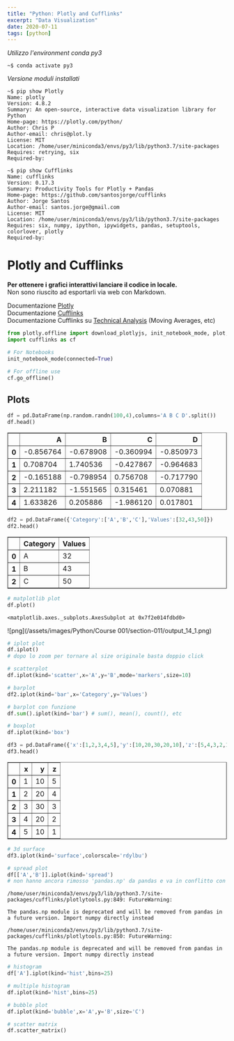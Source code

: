 ```yaml
---
title: "Python: Plotly and Cufflinks"
excerpt: "Data Visualization"
date: 2020-07-11
tags: [python]
---
```


*Utilizzo l'environment conda py3*  
```console
~$ conda activate py3
```

*Versione moduli installati*  
```console
~$ pip show Plotly
Name: plotly
Version: 4.8.2
Summary: An open-source, interactive data visualization library for Python
Home-page: https://plotly.com/python/
Author: Chris P
Author-email: chris@plot.ly
License: MIT
Location: /home/user/miniconda3/envs/py3/lib/python3.7/site-packages
Requires: retrying, six
Required-by: 
```

```console
~$ pip show Cufflinks
Name: cufflinks
Version: 0.17.3
Summary: Productivity Tools for Plotly + Pandas
Home-page: https://github.com/santosjorge/cufflinks
Author: Jorge Santos
Author-email: santos.jorge@gmail.com
License: MIT
Location: /home/user/miniconda3/envs/py3/lib/python3.7/site-packages
Requires: six, numpy, ipython, ipywidgets, pandas, setuptools, colorlover, plotly
Required-by: 
```

# Plotly and Cufflinks

**Per ottenere i grafici interattivi lanciare il codice in locale.**  
Non sono riuscito ad esportarli via web con Markdown.  

Documentazione [Plotly](https://plot.ly/python/getting-started)  
Documentazione [Cufflinks](https://github.com/santosjorge/cufflinks)  
Documentazione Cufflinks su [Technical Analysis](https://github.com/santosjorge/cufflinks/blob/master/cufflinks/ta.py) (Moving Averages, etc)


```python
from plotly.offline import download_plotlyjs, init_notebook_mode, plot, iplot
import cufflinks as cf
```


```python
# For Notebooks
init_notebook_mode(connected=True)
```


<script type="text/javascript">
window.PlotlyConfig = {MathJaxConfig: 'local'};
if (window.MathJax) {MathJax.Hub.Config({SVG: {font: "STIX-Web"}});}
if (typeof require !== 'undefined') {
require.undef("plotly");
requirejs.config({
    paths: {
        'plotly': ['https://cdn.plot.ly/plotly-latest.min']
    }
});
require(['plotly'], function(Plotly) {
    window._Plotly = Plotly;
});
}
</script>




```python
# For offline use
cf.go_offline()
```


<script type="text/javascript">
window.PlotlyConfig = {MathJaxConfig: 'local'};
if (window.MathJax) {MathJax.Hub.Config({SVG: {font: "STIX-Web"}});}
if (typeof require !== 'undefined') {
require.undef("plotly");
requirejs.config({
    paths: {
        'plotly': ['https://cdn.plot.ly/plotly-latest.min']
    }
});
require(['plotly'], function(Plotly) {
    window._Plotly = Plotly;
});
}
</script>



## Plots


```python
df = pd.DataFrame(np.random.randn(100,4),columns='A B C D'.split())
df.head()
```




<div>
<style scoped>
    .dataframe tbody tr th:only-of-type {
        vertical-align: middle;
    }

    .dataframe tbody tr th {
        vertical-align: top;
    }

    .dataframe thead th {
        text-align: right;
    }
</style>
<table border="1" class="dataframe">
  <thead>
    <tr style="text-align: right;">
      <th></th>
      <th>A</th>
      <th>B</th>
      <th>C</th>
      <th>D</th>
    </tr>
  </thead>
  <tbody>
    <tr>
      <th>0</th>
      <td>-0.856764</td>
      <td>-0.678908</td>
      <td>-0.360994</td>
      <td>-0.850973</td>
    </tr>
    <tr>
      <th>1</th>
      <td>0.708704</td>
      <td>1.740536</td>
      <td>-0.427867</td>
      <td>-0.964683</td>
    </tr>
    <tr>
      <th>2</th>
      <td>-0.165188</td>
      <td>-0.798954</td>
      <td>0.756708</td>
      <td>-0.717790</td>
    </tr>
    <tr>
      <th>3</th>
      <td>2.211182</td>
      <td>-1.551565</td>
      <td>0.315461</td>
      <td>0.070881</td>
    </tr>
    <tr>
      <th>4</th>
      <td>1.633826</td>
      <td>0.205886</td>
      <td>-1.986120</td>
      <td>0.017801</td>
    </tr>
  </tbody>
</table>
</div>




```python
df2 = pd.DataFrame({'Category':['A','B','C'],'Values':[32,43,50]})
df2.head()
```




<div>
<style scoped>
    .dataframe tbody tr th:only-of-type {
        vertical-align: middle;
    }

    .dataframe tbody tr th {
        vertical-align: top;
    }

    .dataframe thead th {
        text-align: right;
    }
</style>
<table border="1" class="dataframe">
  <thead>
    <tr style="text-align: right;">
      <th></th>
      <th>Category</th>
      <th>Values</th>
    </tr>
  </thead>
  <tbody>
    <tr>
      <th>0</th>
      <td>A</td>
      <td>32</td>
    </tr>
    <tr>
      <th>1</th>
      <td>B</td>
      <td>43</td>
    </tr>
    <tr>
      <th>2</th>
      <td>C</td>
      <td>50</td>
    </tr>
  </tbody>
</table>
</div>




```python
# matplotlib plot
df.plot()
```




    <matplotlib.axes._subplots.AxesSubplot at 0x7f2e014fdbd0>




![png](/assets/images/Python/Course 001/section-011/output_14_1.png)


```python
# iplot plot
df.iplot()
# dopo lo zoom per tornare al size originale basta doppio click
```

```python
# scatterplot
df.iplot(kind='scatter',x='A',y='B',mode='markers',size=10)
```

```python
# barplot
df2.iplot(kind='bar',x='Category',y='Values')
```

```python
# barplot con funzione
df.sum().iplot(kind='bar') # sum(), mean(), count(), etc
```

```python
# boxplot
df.iplot(kind='box')
```


```python
df3 = pd.DataFrame({'x':[1,2,3,4,5],'y':[10,20,30,20,10],'z':[5,4,3,2,1]})
df3.head()
```




<div>
<style scoped>
    .dataframe tbody tr th:only-of-type {
        vertical-align: middle;
    }

    .dataframe tbody tr th {
        vertical-align: top;
    }

    .dataframe thead th {
        text-align: right;
    }
</style>
<table border="1" class="dataframe">
  <thead>
    <tr style="text-align: right;">
      <th></th>
      <th>x</th>
      <th>y</th>
      <th>z</th>
    </tr>
  </thead>
  <tbody>
    <tr>
      <th>0</th>
      <td>1</td>
      <td>10</td>
      <td>5</td>
    </tr>
    <tr>
      <th>1</th>
      <td>2</td>
      <td>20</td>
      <td>4</td>
    </tr>
    <tr>
      <th>2</th>
      <td>3</td>
      <td>30</td>
      <td>3</td>
    </tr>
    <tr>
      <th>3</th>
      <td>4</td>
      <td>20</td>
      <td>2</td>
    </tr>
    <tr>
      <th>4</th>
      <td>5</td>
      <td>10</td>
      <td>1</td>
    </tr>
  </tbody>
</table>
</div>



```python
# 3d surface
df3.iplot(kind='surface',colorscale='rdylbu')
```

```python
# spread plot
df[['A','B']].iplot(kind='spread')
# non hanno ancora rimosso 'pandas.np' da pandas e va in conflitto con numpy
```

```console
/home/user/miniconda3/envs/py3/lib/python3.7/site-packages/cufflinks/plotlytools.py:849: FutureWarning:

The pandas.np module is deprecated and will be removed from pandas in a future version. Import numpy directly instead

/home/user/miniconda3/envs/py3/lib/python3.7/site-packages/cufflinks/plotlytools.py:850: FutureWarning:

The pandas.np module is deprecated and will be removed from pandas in a future version. Import numpy directly instead
```

```python
# histogram
df['A'].iplot(kind='hist',bins=25)
```

```python
# multiple histogram
df.iplot(kind='hist',bins=25)
```

```python
# bubble plot
df.iplot(kind='bubble',x='A',y='B',size='C')
```

```python
# scatter matrix
df.scatter_matrix()
```
